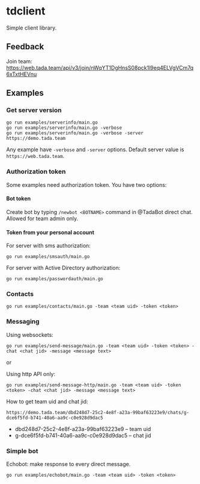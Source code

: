 # tdclient
Simple client library.

## Feedback
Join team: https://web.tada.team/api/v3/join/nWqYT1DgHnsS08pck1l9eq4ELVgVCm7q6xTxtHEVnu

## Examples

### Get server version

```
go run examples/serverinfo/main.go
go run examples/serverinfo/main.go -verbose
go run examples/serverinfo/main.go -verbose -server https://demo.tada.team
```

Any example have `-verbose` and `-server` options. Default server value is `https://web.tada.team`.

### Authorization token

Some examples need authorization token. You have two options:

#### Bot token
 
Create bot by typing `/newbot <BOTNAME>` command in @TadaBot direct chat. 
Allowed for team admin only.

#### Token from your personal account

For server with sms authorization:
```
go run examples/smsauth/main.go
```

For server with Active Directory authorization:
```
go run examples/passwordauth/main.go
```

### Contacts

```go run examples/contacts/main.go -team <team uid> -token <token>```

### Messaging

Using websockets:
```
go run examples/send-message/main.go -team <team uid> -token <token> -chat <chat jid> -message <message text>
```
or

Using http API only:
```
go run examples/send-message-http/main.go -team <team uid> -token <token> -chat <chat jid> -message <message text>
```

How to get team uid and chat jid:

```https://demo.tada.team/dbd248d7-25c2-4e8f-a23a-99baf63223e9/chats/g-dce6f5fd-b741-40a6-aa9c-c0e928d9dac5```
 
 * dbd248d7-25c2-4e8f-a23a-99baf63223e9 – team uid
 * g-dce6f5fd-b741-40a6-aa9c-c0e928d9dac5 – chat jid

### Simple bot

Echobot: make response to every direct message.

```
go run examples/echobot/main.go -team <team uid> -token <token>
```
